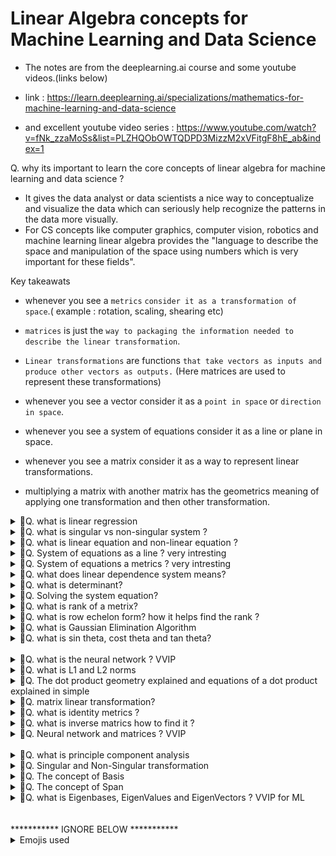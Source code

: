 # Linear Algebra concepts for Machine Learning and Data Science
- The notes are from the deeplearning.ai course and some youtube videos.(links below)
- link : https://learn.deeplearning.ai/specializations/mathematics-for-machine-learning-and-data-science

- and excellent youtube video series : https://www.youtube.com/watch?v=fNk_zzaMoSs&list=PLZHQObOWTQDPD3MizzM2xVFitgF8hE_ab&index=1

Q. why its important to learn the core concepts of linear algebra for machine learning and data science ?
- It gives the data analyst or data scientists a nice way to conceptualize and visualize the data which can seriously help recognize the patterns in the data more visually.
- For CS concepts like computer graphics, computer vision, robotics and machine learning linear algebra provides the "language to describe the space and manipulation of the space using numbers which is very important for these fields".

Key takeawats
- whenever you see a `metrics` `consider it as a transformation of space`.( example : rotation, scaling, shearing etc)
- `matrices` is just the `way to packaging the information needed to describe the linear transformation`.
- `Linear transformations` are functions `that take vectors as inputs and produce other vectors as outputs.` (Here matrices are used to represent these transformations)
- whenever you see a vector consider it as a `point in space` or `direction in space`.
- whenever you see a system of equations consider it as a line or plane in space.
- whenever you see a matrix consider it as a way to represent linear transformations.

- multiplying a matrix with another matrix has the geometrics meaning of applying one transformation and then other transformation.

<details>
<summary>🎯Q. what is linear regression</summary>

- Its a `supervised machine learning algorithm` which collects data with input and output and then try to learn the relationship between inputs and outputs.
- It is `used for predicting continuous values`.
- Linear algebra `is all about manipulating vectors and matrices to do powerful calculations`.
- Linear regression `is all about finding the best fitting line` through a set of points in an n-dimensional space.
- Formula of linear regression is `y = mx + b` where m is slope and b is y intercept. ( m is also sometimes called as weight and b is called as bias)
</details>

<details>
<summary>🎯Q. what is singular vs non-singular system ?</summary>

- linearly dependent = singular (vector does not add any new dimension to the span)
- linearly independent = non-singular (each vector adds a new dimension to the span)
- A `singular system` is a system of linear equations that does not have a unique solution. This happens when the equations are `linearly dependent`, meaning that one equation can be derived from another. In such cases, t`he system may have either no solutions or infinitely many solutions`.
- A `non-singular system` is a system of linear equations that has a unique solution. This occurs when the equations are `linearly independent`, meaning that no equation can be derived from another. In such cases, the `system has exactly one solution`.
- A `singular matrix`
- ![alt text](images/image.png)
- ![alt text](images/image-1.png)
- ![alt text](images/image-2.png)

</details>


<details>
<summary>🎯Q. what is linear equation and non-linear equation ?</summary>

- ![alt text](images/image-3.png)
- `linear equation` is an equation in which the highest power of the variable is 1. Example : 2x + 3y = 6
- `non-linear equation` is an equation in which the highest power of the variable is greater than 1. Example : x^2 + y^2 = 1
- `linear equations` can be represented in the form of `matrices and vectors`. Example : 2x + 3y = 6 can be represented as [2 3] [x y]^T = 6 (T here is transpose)
- `non-linear equations` cannot be represented in the form of matrices and vectors. Example : x^2 + y^2 = 1 cannot be represented as [x y]^T [x y] = 1
- `linear algebras` is all about the studying the linear equations and their properties.
- `non-linear algebras` is all about the studying the non-linear equations and their properties.   
    - `Algebra` is a branch of mathematics that uses mathematical statements to describe relationships between things that vary.
    - `Linear algebra` is a branch of algebra that studies linear equations, linear functions, and their representations through matrices and vector spaces.
    - `Non-linear algebra` is a branch of algebra that studies non-linear equations, non-linear functions, and their representations through various mathematical structures.
</details>

<details>
<summary>🎯Q. System of equations as a line ? very intresting</summary>

- ![alt text](images/image-4.png)
- ![alt text](images/image-5.png)
</details>

<details>
<summary>🎯Q. System of equations a metrics ? very intresting</summary>

- ![alt text](images/image-6.png)
</details>

<details>
<summary>🎯Q. what does linear dependence system means?</summary>

- ![alt text](images/image-7.png)
- ![alt text](images/image-8.png)
- ![alt text](images/image-9.png)  
- ![alt text](images/image-10.png) 
- ![alt text](images/image-11.png)
- ![alt text](images/image-12.png)

</details>

<details>
<summary>🎯Q. what is determinant?</summary>

- determinant is a used to `determine if a matrix is singular or non-singular`.
- If determinant is `0` then matrix is `singular` and if determinant is `non-zero` then matrix is `non-singular`.
- ![alt text](images/image-14.png)
- ![alt text](images/image-15.png)
- ![alt text](images/image-17.png)

</details>

<details>
<summary>🎯Q. Solving the system equation?</summary>

- ![alt text](images/image-18.png)
- ![alt text](images/image-20.png)

</details>

<details>
<summary>🎯Q. what is rank of a metrix?</summary>

- ![alt text](images/image-21.png)
- ![alt text](images/image-22.png)
- ![alt text](images/image-23.png)
- ![alt text](images/image-24.png)
</details>

<details>
<summary>🎯Q. what is row echelon form? how it helps find the rank ?</summary>

- echelon form is a form of a matrix in which all the non-zero rows are above the zero rows and the leading coefficient of each non-zero row is to the right of the leading coefficient of the previous row. 
- Example : A matrix in row echelon form might look like this:
  ```
  [1 2 3]
  [0 1 4]
  [0 0 1]
  ```
- ![alt text](images/image-25.png)
- ![alt text](images/image-26.png)
- ![alt text](images/image-27.png)
- ![alt text](images/image-28.png)
- ![alt text](images/image-29.png)
- ![alt text](images/image-30.png)
</details>

<details>
<summary>🎯Q. what is Gaussian Elimination Algorithm</summary>

- ![alt text](images/image-31.png)
</details>


<details>
<summary>🎯Q. what is sin theta, cost theta and tan theta?</summary>

- ![alt text](images/image-33.png)
- ![alt text](images/image-34.png)
- sin theta, cost theta and tan theta are `trigonometric functions` that relate the angles of a triangle to the lengths of its sides.
- in linear algebra, these functions are used to `describe the relationship between vectors and angles`.
- `sin theta` is the ratio of the length of the side opposite the angle to the length of the hypotenuse.
- `cos theta` is the ratio of the length of the adjacent side to the length of
the hypotenuse.
- `tan theta` is the ratio of the length of the side opposite the angle to the length of the adjacent side.
- These functions are used in various applications such as `rotations, projections, and transformations` in linear algebra.
- They are also used in `machine learning and data science` for tasks such as `dimensionality reduction and feature extraction`.
</details>



<br>
<details>
<summary>🎯Q. what is the neural network ? VVIP</summary>

- ![alt text](images/image-32.png)
</details>


<details>
<summary>🎯Q. what is L1 and L2 norms</summary>

- L1 and L2 norms used to measure the size or length of a vector in a vector space.
- Norm is actually a distance function that measures the distance between two points in a vector space.

- ![alt text](images/image-35.png)
- Machine Learning connection
  - `L1 norm` → gives sparse models (used in Lasso Regression)
  - `L2 norm` → gives smooth models (used in Ridge Regression)
- going by car is L1 and goinf by plan is L2. check below diagrm for simple analogy.
- ![alt text](images/image-36.png)
</details>

<details>
<summary>🎯Q. The dot product geometry explained and equations of a dot product explained in simple</summary>

- ![alt text](images/image-37.png)
- ![alt text](images/image-38.png)
- ![alt text](images/image-39.png)

- equations as a dot product
- ![alt text](images/image-40.png)
- ![alt text](images/image-41.png)
</details>

<details>
<summary>🎯Q. matrix linear transformation?</summary>

- Transformation is a function that takes a vector as input and produces another vector as output.
- why linear transformation is done ? THis is done to `change the basis of the vector space`.
- basis 
- ![alt text](images/image-42.png)
- ![alt text](images/image-43.png)
- ![alt text](images/image-44.png)
- ![alt text](images/image-45.png)
- ![alt text](images/image-46.png)

</details>

<details>
<summary>🎯Q. what is identity metrics ?</summary>

- why its important ? because when we multiply any matrix with identity matrix we get the same matrix.
- Identity matrix is a square matrix with ones on the diagonal and zeros elsewhere.
- ![alt text](images/image-47.png)
- ![alt text](images/image-48.png)

</details>

<details>
<summary>🎯Q. what is inverse matrics how to find it ?</summary>

- inverse of a matrix A is denoted as A^-1 and it is defined as the matrix that when multiplied with A gives the identity matrix.
- THis is important concept, because in linear regression we use this concept to find the weights of the model. Meanining we use this to solve the linear equations.
- ![alt text](images/image-49.png)
- ![alt text](images/image-50.png)
- ![alt text](images/image-51.png)

</details>

<details>
<summary>🎯Q. Neural network and matrices ? VVIP</summary>

- Below image is a natural language processing as its inputs are natural language words.
- ![alt text](images/image-52.png)
- ![alt text](images/image-53.png)
- ![alt text](images/image-54.png)
- ![alt text](images/image-55.png)
- Bias and Threshould good analogy below
- ![alt text](images/image-56.png)
- ![alt text](images/image-57.png)
- ![alt text](images/image-58.png)
- ![alt text](images/image-59.png)

</details>

<br>

<details>
<summary>🎯Q. what is principle component analysis</summary>

- principle component analysis is a technique used to reduce the dimensionality of a dataset by transforming it into a new set of variables called principal components.
- PCA aims to reduce the columns of a dataset while retaining as much variability (information) as possible.
- ![alt text](images/image-60.png)

</details>

<details>
<summary>🎯Q. Singular and Non-Singular transformation</summary>

- ![alt text](images/image-61.png)
- ![alt text](images/image-62.png)
- ![alt text](images/image-63.png)
</details>

<details>
<summary>🎯Q. The concept of Basis</summary>

- Basis of a matrix is a set of vectors that are linearly independent and span the vector space.
- If we have basis then reach any point in the vector space using linear combination of the basis vectors.
- ![alt text](images/image-1001.png)
- ![alt text](images/image-64.png)
- ![alt text](images/image-65.png)
- ![alt text](images/image-66.png)
- ![alt text](images/image-67.png)
</details>

<details>
<summary>🎯Q. The concept of Span</summary>

- Span of a set of vectors is the set of all possible linear combinations of those vectors.
- ![alt text](images/image-1002.png)
- ![alt text](images/image-68.png)
- Below is the image of how span looks in the 3D space.
- ![alt text](images/image-1003.png)
</details>

<details>
<summary>🎯Q. what is Eigenbases, EigenValues and EigenVectors ? VVIP for ML</summary>

- Eigenbases are the set of eigenvectors of a matrix that form a basis for the vector space.
- ![alt text](images/image-69.png)
- ![alt text](images/image-70.png)
- ![alt text](images/image-71.png)
- ![alt text](images/image-72.png)
</details>

<br>
<br>
*********** IGNORE BELOW ***********
<details>
<summary>Emojis used</summary>
⭐ - For important points
🔥 - super important
💡 - For key concepts/tips
⚠️ - For warnings/common mistake
🎯 - For exam targets/focus areas/ question 
🚀 - For advanced topics .
🚫 - For indicating something that cannot be used or a concerning point
</summary>
</details>
